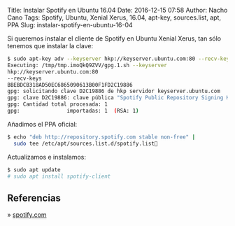 Title: Instalar Spotify en Ubuntu 16.04
Date: 2016-12-15 07:58
Author: Nacho Cano
Tags: Spotify, Ubuntu, Xenial Xerus, 16.04, apt-key, sources.list, apt, PPA
Slug: instalar-spotify-en-ubuntu-16-04

Si queremos instalar el cliente de Spotify en Ubuntu Xenial Xerus, tan sólo
tenemos que instalar la clave:

```bash
$ sudo apt-key adv --keyserver hkp://keyserver.ubuntu.com:80 --recv-keys BBEBDCB318AD50EC6865090613B00F1FD2C19886
Executing: /tmp/tmp.imoQkQ9ZVV/gpg.1.sh --keyserver
hkp://keyserver.ubuntu.com:80
--recv-keys
BBEBDCB318AD50EC6865090613B00F1FD2C19886
gpg: solicitando clave D2C19886 de hkp servidor keyserver.ubuntu.com
gpg: clave D2C19886: clave pública "Spotify Public Repository Signing Key <operations@spotify.com>" importada
gpg: Cantidad total procesada: 1
gpg:               importadas: 1  (RSA: 1)
```

Añadimos el PPA oficial:

```bash
$ echo "deb http://repository.spotify.com stable non-free" |
  sudo tee /etc/apt/sources.list.d/spotify.list
```

Actualizamos e instalamos:

```bash
$ sudo apt update
# sudo apt install spotify-client
```

Referencias
-----------

» [spotify.com][]

  [spotify.com]: https://www.spotify.com/es/download/linux/
    "Spotify for Linux"
